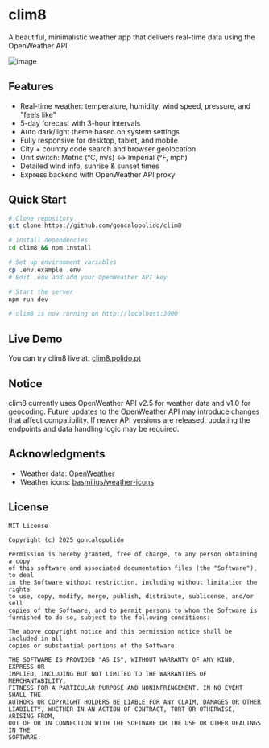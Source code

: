 # clim8

A beautiful, minimalistic weather app that delivers real-time data using the OpenWeather API.

![image](https://github.com/user-attachments/assets/3da24ac2-6fb4-439b-9700-e609d5c643e9)

## Features

- Real-time weather: temperature, humidity, wind speed, pressure, and "feels like"
- 5-day forecast with 3-hour intervals
- Auto dark/light theme based on system settings
- Fully responsive for desktop, tablet, and mobile
- City + country code search and browser geolocation
- Unit switch: Metric (°C, m/s) ↔ Imperial (°F, mph)
- Detailed wind info, sunrise & sunset times
- Express backend with OpenWeather API proxy

## Quick Start

```bash
# Clone repository
git clone https://github.com/goncalopolido/clim8

# Install dependencies
cd clim8 && npm install

# Set up environment variables
cp .env.example .env
# Edit .env and add your OpenWeather API key

# Start the server
npm run dev

# clim8 is now running on http://localhost:3000
```

## Live Demo
You can try clim8 live at: [clim8.polido.pt](https://clim8.polido.pt/)

## Notice

clim8 currently uses OpenWeather API v2.5 for weather data and v1.0 for geocoding. Future updates to the OpenWeather API may introduce changes that affect compatibility. If newer API versions are released, updating the endpoints and data handling logic may be required.

## Acknowledgments

- Weather data: [OpenWeather](https://openweathermap.org/)
- Weather icons: [basmilius/weather-icons](https://github.com/basmilius/weather-icons)

## License

```
MIT License

Copyright (c) 2025 goncalopolido

Permission is hereby granted, free of charge, to any person obtaining a copy
of this software and associated documentation files (the "Software"), to deal
in the Software without restriction, including without limitation the rights
to use, copy, modify, merge, publish, distribute, sublicense, and/or sell
copies of the Software, and to permit persons to whom the Software is
furnished to do so, subject to the following conditions:

The above copyright notice and this permission notice shall be included in all
copies or substantial portions of the Software.

THE SOFTWARE IS PROVIDED "AS IS", WITHOUT WARRANTY OF ANY KIND, EXPRESS OR
IMPLIED, INCLUDING BUT NOT LIMITED TO THE WARRANTIES OF MERCHANTABILITY,
FITNESS FOR A PARTICULAR PURPOSE AND NONINFRINGEMENT. IN NO EVENT SHALL THE
AUTHORS OR COPYRIGHT HOLDERS BE LIABLE FOR ANY CLAIM, DAMAGES OR OTHER
LIABILITY, WHETHER IN AN ACTION OF CONTRACT, TORT OR OTHERWISE, ARISING FROM,
OUT OF OR IN CONNECTION WITH THE SOFTWARE OR THE USE OR OTHER DEALINGS IN THE
SOFTWARE.
```
